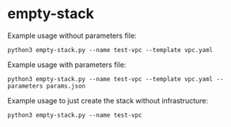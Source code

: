 # empty-stack

Example usage without parameters file:
```
python3 empty-stack.py --name test-vpc --template vpc.yaml
```

Example usage with parameters file:
```
python3 empty-stack.py --name test-vpc --template vpc.yaml --parameters params.json
```

Example usage to just create the stack without infrastructure:
```
python3 empty-stack.py --name test-vpc
```
